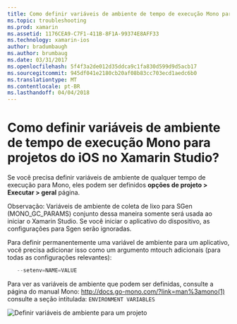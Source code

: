 ```yaml
---
title: Como definir variáveis de ambiente de tempo de execução Mono para projetos do iOS no Xamarin Studio?
ms.topic: troubleshooting
ms.prod: xamarin
ms.assetid: 1176CEA9-C7F1-411B-8F1A-99374E8AFF33
ms.technology: xamarin-ios
author: bradumbaugh
ms.author: brumbaug
ms.date: 03/31/2017
ms.openlocfilehash: 5f4f3a2de012d35ddca9c1fa830d599d9d5acb17
ms.sourcegitcommit: 945df041e2180cb20af08b83cc703ecd1aedc6b0
ms.translationtype: MT
ms.contentlocale: pt-BR
ms.lasthandoff: 04/04/2018
---
```

# <a name="how-do-i-set-mono-runtime-environment-variables-for-ios-projects-in-xamarin-studio"></a>Como definir variáveis de ambiente de tempo de execução Mono para projetos do iOS no Xamarin Studio?

Se você precisa definir variáveis de ambiente de qualquer tempo de execução para Mono, eles podem ser definidos **opções de projeto > Executar > geral** página.

Observação: Variáveis de ambiente de coleta de lixo para SGen (MONO\_GC\_PARAMS) conjunto dessa maneira somente será usada ao iniciar o Xamarin Studio. Se você iniciar o aplicativo do dispositivo, as configurações para Sgen serão ignoradas. 

Para definir permanentemente uma variável de ambiente para um aplicativo, você precisa adicionar isso como um argumento mtouch adicionais (para todas as configurações relevantes):

```csharp
   --setenv=NAME=VALUE
```

Para ver as variáveis de ambiente que podem ser definidas, consulte a página do manual Mono: [ http://docs.go-mono.com/?link=man%3amono(1) ](http://docs.go-mono.com/?link=man%3amono(1)) consulte a seção intitulada: `ENVIRONMENT VARIABLES`

![](xs-mono-runtime-images/environment-variables.jpg "Definir variáveis de ambiente para um projeto")
